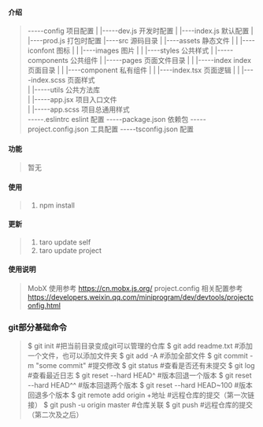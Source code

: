 
#### 介绍
>-----config 项目配置
|    |-----dev.js  开发时配置
|    |----index.js 默认配置
|    |----prod.js  打包时配置
|----src 源码目录
|    |----assets 静态文件
|    |     |----iconfont 图标
|    |     |----images   图片
|    |     |----styles   公共样式
|    |-----components 公共组件
|    |-----pages 页面文件目录
|    |     |-----index index页面目录
|    |           |----component 私有组件
|    |           |----index.tsx 页面逻辑
|    |           |----index.scss 页面样式     
|    |-----utils 公共方法库      
|    |-----app.jsx 项目入口文件      
|    |-----app.scss 项目总通用样式      
-----.eslintrc eslint 配置
-----package.json 依赖包
-----project.config.json 工具配置
-----tsconfig.json 配置

#### 功能
> 暂无

#### 使用
> 1.  npm install

#### 更新
> 1. taro update self
> 2. taro update project

#### 使用说明
> MobX 使用参考   https://cn.mobx.js.org/
> project.config 相关配置参考  https://developers.weixin.qq.com/miniprogram/dev/devtools/projectconfig.html

###  git部分基础命令
>$ git init                    #把当前目录变成git可以管理的仓库
 $ git add readme.txt          #添加一个文件，也可以添加文件夹
 $ git add -A                  #添加全部文件
 $ git commit -m "some commit" #提交修改
 $ git status                  #查看是否还有未提交
 $ git log                     #查看最近日志
 $ git reset --hard HEAD^      #版本回退一个版本
 $ git reset --hard HEAD^^     #版本回退两个版本
 $ git reset --hard HEAD~100   #版本回退多个版本
 $ git remote add origin +地址 #远程仓库的提交（第一次链接）
 $ git push -u origin master   #仓库关联
 $ git push                    #远程仓库的提交（第二次及之后）

